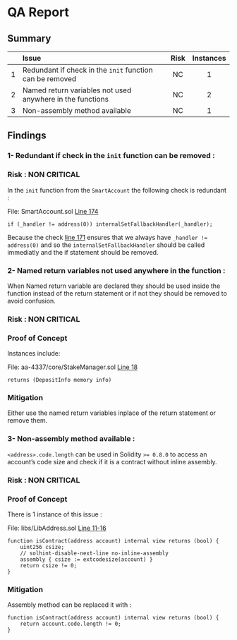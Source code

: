 
# QA Report

## Summary

|               | Issue         | Risk     | Instances     |
| :-------------: |:-------------|:-------------:|:-------------:|
| 1   | Redundant if check in the `init` function can be removed | NC | 1 |
| 2   | Named return variables not used anywhere in the functions | NC | 2 |
| 3   | Non-assembly method available | NC |  1 |


## Findings

### 1- Redundant if check in the `init` function can be removed :

### Risk : NON CRITICAL

In the `init` function from the `SmartAccount` the following check is redundant :

File: SmartAccount.sol [Line 174](https://github.com/code-423n4/2023-01-biconomy/blob/main/scw-contracts/contracts/smart-contract-wallet/SmartAccount.sol#L174)
```
if (_handler != address(0)) internalSetFallbackHandler(_handler);
```

Because the check [line 171](https://github.com/code-423n4/2023-01-biconomy/blob/main/scw-contracts/contracts/smart-contract-wallet/SmartAccount.sol#L171) ensures that we always have `_handler != address(0)` and so the `internalSetFallbackHandler` should be called immediatly and the if statement should be removed.


### 2- Named return variables not used anywhere in the function :

When Named return variable are declared they should be used inside the function instead of the return statement or if not they should be removed to avoid confusion.

### Risk : NON CRITICAL

### Proof of Concept
Instances include:

File: aa-4337/core/StakeManager.sol [Line 18](https://github.com/code-423n4/2023-01-biconomy/blob/main/scw-contracts/contracts/smart-contract-wallet/aa-4337/core/StakeManager.sol#L18)
```
returns (DepositInfo memory info)
```

### Mitigation

Either use the named return variables inplace of the return statement or remove them.

### 3- Non-assembly method available :

`<address>.code.length` can be used in Solidity `>= 0.8.0` to access an account’s code size and check if it is a contract without inline assembly.

### Risk : NON CRITICAL

### Proof of Concept

There is 1 instance of this issue :

File: libs/LibAddress.sol [Line 11-16](https://github.com/code-423n4/2023-01-biconomy/blob/main/scw-contracts/contracts/smart-contract-wallet/libs/LibAddress.sol#L11-L16)

```
function isContract(address account) internal view returns (bool) {
    uint256 csize;
    // solhint-disable-next-line no-inline-assembly
    assembly { csize := extcodesize(account) }
    return csize != 0;
}
```

### Mitigation
Assembly method can be replaced it with : 

```
function isContract(address account) internal view returns (bool) {
    return account.code.length != 0;
}
```
